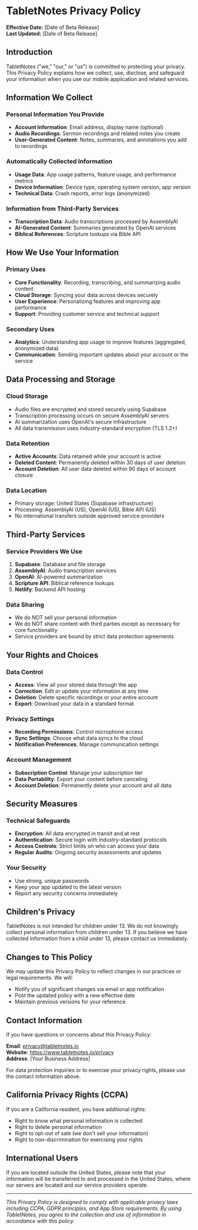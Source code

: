 # TabletNotes Privacy Policy

**Effective Date:** [Date of Beta Release]  
**Last Updated:** [Date of Beta Release]

## Introduction

TabletNotes ("we," "our," or "us") is committed to protecting your privacy. This Privacy Policy explains how we collect, use, disclose, and safeguard your information when you use our mobile application and related services.

## Information We Collect

### Personal Information You Provide
- **Account Information**: Email address, display name (optional)
- **Audio Recordings**: Sermon recordings and related notes you create
- **User-Generated Content**: Notes, summaries, and annotations you add to recordings

### Automatically Collected Information
- **Usage Data**: App usage patterns, feature usage, and performance metrics
- **Device Information**: Device type, operating system version, app version
- **Technical Data**: Crash reports, error logs (anonymized)

### Information from Third-Party Services
- **Transcription Data**: Audio transcriptions processed by AssemblyAI
- **AI-Generated Content**: Summaries generated by OpenAI services
- **Biblical References**: Scripture lookups via Bible API

## How We Use Your Information

### Primary Uses
- **Core Functionality**: Recording, transcribing, and summarizing audio content
- **Cloud Storage**: Syncing your data across devices securely
- **User Experience**: Personalizing features and improving app performance
- **Support**: Providing customer service and technical support

### Secondary Uses
- **Analytics**: Understanding app usage to improve features (aggregated, anonymized data)
- **Communication**: Sending important updates about your account or the service

## Data Processing and Storage

### Cloud Storage
- Audio files are encrypted and stored securely using Supabase
- Transcription processing occurs on secure AssemblyAI servers
- AI summarization uses OpenAI's secure infrastructure
- All data transmission uses industry-standard encryption (TLS 1.2+)

### Data Retention
- **Active Accounts**: Data retained while your account is active
- **Deleted Content**: Permanently deleted within 30 days of user deletion
- **Account Deletion**: All user data deleted within 90 days of account closure

### Data Location
- Primary storage: United States (Supabase infrastructure)
- Processing: AssemblyAI (US), OpenAI (US), Bible API (US)
- No international transfers outside approved service providers

## Third-Party Services

### Service Providers We Use
1. **Supabase**: Database and file storage
2. **AssemblyAI**: Audio transcription services
3. **OpenAI**: AI-powered summarization
4. **Scripture API**: Biblical reference lookups
5. **Netlify**: Backend API hosting

### Data Sharing
- We do NOT sell your personal information
- We do NOT share content with third parties except as necessary for core functionality
- Service providers are bound by strict data protection agreements

## Your Rights and Choices

### Data Control
- **Access**: View all your stored data through the app
- **Correction**: Edit or update your information at any time
- **Deletion**: Delete specific recordings or your entire account
- **Export**: Download your data in a standard format

### Privacy Settings
- **Recording Permissions**: Control microphone access
- **Sync Settings**: Choose what data syncs to the cloud
- **Notification Preferences**: Manage communication settings

### Account Management
- **Subscription Control**: Manage your subscription tier
- **Data Portability**: Export your content before canceling
- **Account Deletion**: Permanently delete your account and all data

## Security Measures

### Technical Safeguards
- **Encryption**: All data encrypted in transit and at rest
- **Authentication**: Secure login with industry-standard protocols
- **Access Controls**: Strict limits on who can access your data
- **Regular Audits**: Ongoing security assessments and updates

### Your Security
- Use strong, unique passwords
- Keep your app updated to the latest version
- Report any security concerns immediately

## Children's Privacy

TabletNotes is not intended for children under 13. We do not knowingly collect personal information from children under 13. If you believe we have collected information from a child under 13, please contact us immediately.

## Changes to This Policy

We may update this Privacy Policy to reflect changes in our practices or legal requirements. We will:
- Notify you of significant changes via email or app notification
- Post the updated policy with a new effective date
- Maintain previous versions for your reference

## Contact Information

If you have questions or concerns about this Privacy Policy:

**Email**: privacy@tabletnotes.io  
**Website**: https://www.tabletnotes.io/privacy  
**Address**: [Your Business Address]

For data protection inquiries or to exercise your privacy rights, please use the contact information above.

## California Privacy Rights (CCPA)

If you are a California resident, you have additional rights:
- Right to know what personal information is collected
- Right to delete personal information
- Right to opt-out of sale (we don't sell your information)
- Right to non-discrimination for exercising your rights

## International Users

If you are located outside the United States, please note that your information will be transferred to and processed in the United States, where our servers are located and our service providers operate.

---

*This Privacy Policy is designed to comply with applicable privacy laws including CCPA, GDPR principles, and App Store requirements. By using TabletNotes, you agree to the collection and use of information in accordance with this policy.*